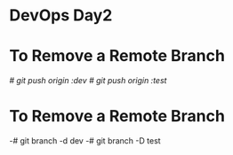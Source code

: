# DevOps Day2

# To Remove a Remote Branch
*# git push origin :dev*
*# git push origin :test*

# To Remove a Remote Branch
-# git branch -d dev
-# git branch -D test


